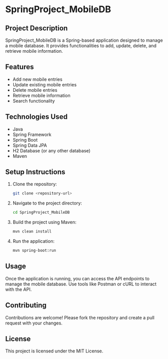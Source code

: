 # SpringProject_MobileDB

## Project Description
SpringProject_MobileDB is a Spring-based application designed to manage a mobile database. It provides functionalities to add, update, delete, and retrieve mobile information.

## Features
- Add new mobile entries
- Update existing mobile entries
- Delete mobile entries
- Retrieve mobile information
- Search functionality

## Technologies Used
- Java
- Spring Framework
- Spring Boot
- Spring Data JPA
- H2 Database (or any other database)
- Maven

## Setup Instructions
1. Clone the repository:
    ```bash
    git clone <repository-url>
    ```
2. Navigate to the project directory:
    ```bash
    cd SpringProject_MobileDB
    ```
3. Build the project using Maven:
    ```bash
    mvn clean install
    ```
4. Run the application:
    ```bash
    mvn spring-boot:run
    ```

## Usage
Once the application is running, you can access the API endpoints to manage the mobile database. Use tools like Postman or cURL to interact with the API.

## Contributing
Contributions are welcome! Please fork the repository and create a pull request with your changes.

## License
This project is licensed under the MIT License.
